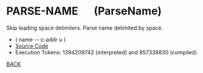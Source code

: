 # PARSE-NAME &emsp; (ParseName)
Skip leading space delimiters. Parse name delimited by space.
* ( name -- c-addr u )
* [Source Code](../words/core_ext/ParseName.cs)
* Execution Tokens: 1394209742 (interpreted) and 857338830 (compiled)


[BACK](builtins.md#ParseName)

